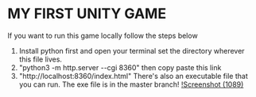 # MY FIRST UNITY GAME
If you want to run this game locally follow the steps below
1. Install python first and open your terminal set the directory wherever this file lives.
2. "python3 -m http.server --cgi 8360"
then copy paste this link
3. "http://localhost:8360/index.html"
There's also an executable file that you can run.
The exe file is in the master branch!
[!Screenshot (1089)](https://github.com/lietlaw97/UNITY_1STGAME/assets/60701881/4b30383e-3ae7-40ff-b888-64f2b87cff82)

